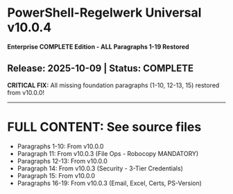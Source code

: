 ﻿# PowerShell-Regelwerk Universal v10.0.4

**Enterprise COMPLETE Edition - ALL Paragraphs 1-19 Restored**

## Release: 2025-10-09 | Status: COMPLETE

**CRITICAL FIX:** All missing foundation paragraphs (1-10, 12-13, 15) restored from v10.0.0!

---

# FULL CONTENT: See source files

- Paragraphs 1-10: From v10.0.0
- Paragraph 11: From v10.0.3 (File Ops - Robocopy MANDATORY)
- Paragraphs 12-13: From v10.0.0
- Paragraph 14: From v10.0.3 (Security - 3-Tier Credentials)
- Paragraph 15: From v10.0.0
- Paragraphs 16-19: From v10.0.3 (Email, Excel, Certs, PS-Version)
